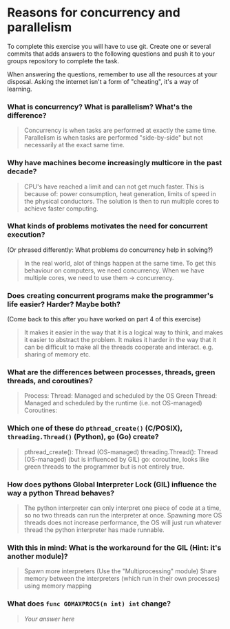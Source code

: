 # Reasons for concurrency and parallelism


To complete this exercise you will have to use git. Create one or several commits that adds answers to the following questions and push it to your groups repository to complete the task.

When answering the questions, remember to use all the resources at your disposal. Asking the internet isn't a form of "cheating", it's a way of learning.

 ### What is concurrency? What is parallelism? What's the difference?
 > Concurrency is when tasks are performed at exactly the same time. 
 Parallelism is when tasks are performed "side-by-side" but not necessarily at the exact same time.
 
 ### Why have machines become increasingly multicore in the past decade?
 > CPU's have reached a limit and can not get much faster. This is because of: power consumption, heat generation, limits of speed in the physical conductors.
 The solution is then to run multiple cores to achieve faster computing.

 ### What kinds of problems motivates the need for concurrent execution?
 (Or phrased differently: What problems do concurrency help in solving?)
 > In the real world, alot of things happen at the same time. To get this behaviour on computers, we need concurrency.
 When we have multiple cores, we need to use them -> concurrency.
 
 ### Does creating concurrent programs make the programmer's life easier? Harder? Maybe both?
 (Come back to this after you have worked on part 4 of this exercise)
 > It makes it easier in the way that it is a logical way to think, and makes it easier to abstract the problem.
 It makes it harder in the way that it can be difficult to make all the threads cooperate and interact. e.g. sharing of memory etc.
 
 ### What are the differences between processes, threads, green threads, and coroutines?
 > Process: 
 Thread: Managed and scheduled by the OS
 Green Thread: Managed and scheduled by the runtime (i.e. not OS-managed)
 Coroutines:
 
 ### Which one of these do `pthread_create()` (C/POSIX), `threading.Thread()` (Python), `go` (Go) create?
 > pthread_create(): Thread (OS-managed)
 threading.Thread(): Thread (OS-managed) (but is influenced by GIL)
 go: coroutine, looks like green threads to the programmer but is not entirely true.

 ### How does pythons Global Interpreter Lock (GIL) influence the way a python Thread behaves?
 > The python interpreter can only interpret one piece of code at a time, so no two threads can run the interpreter at once. Spawning more OS threads does not increase performance, the OS will just run whatever thread the python interpreter has made runnable.
 
 ### With this in mind: What is the workaround for the GIL (Hint: it's another module)?
 > Spawn more interpreters (Use the "Multiprocessing" module)
Share memory between the interpreters (which run in their own processes) using memory mapping
 
 ### What does `func GOMAXPROCS(n int) int` change? 
 > *Your answer here*
